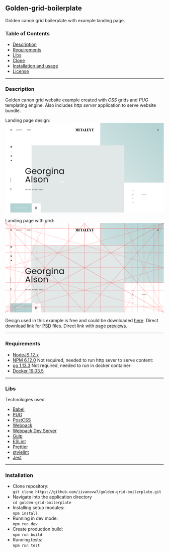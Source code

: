 ## Golden-grid-boilerplate

Golden canon grid boilerplate with example landing page.

### Table of Contents 

- [Description](#description)
- [Requirements](#requirements)
- [Libs](#libs)
- [Clone](#clone)
- [Installation and usage](#installation)
- [License](#license)

---

### Description

Golden canon grid website example created with *CSS* grids and *PUG* templating engine.
Also includes *http server* application to serve website bundle.

Landing page design:
![Golden Canon Grid mockup](./images/home-page-mockup.png)

Landing page with grid:
![Golden Canon Grid mockup](./images/home-page-grid.png)

Design used in this example is free and could be downloaded [here](https://www.massimpressions.com/mi-talent-free-download/).
Direct download link for [PSD](https://drive.google.com/drive/folders/1xTWf2DC5Zoytavc7O6tPzxJOqFetroHp) files.
Direct link with page [previews](https://drive.google.com/drive/folders/1TOQjMEg9eqXTxMCiCpMpo4D3a99jCA0c).

---

### Requirements

- [NodeJS 12.x](https://nodejs.org/en/) 
- [NPM 6.12.0](https://www.npmjs.com/get-npm)
Not required, needed to run http sever to serve content:
- [go 1.13.3](https://golang.org/doc/install) 
Not required, needed to run in docker container:
- [Docker 19.03.5](https://www.docker.com/)

---

### Libs

Technologies used
- [Babel](http://babeljs.io)
- [PUG](https://pugjs.org/api/getting-started.html)
- [PostCSS](https://postcss.org/)
- [Webpack](https://webpack.js.org/)
- [Webpack Dev Server](https://webpack.js.org/configuration/dev-server/)
- [Gulp](https://gulpjs.com/)
- [ESLint](https://eslint.org)
- [Prettier](https://prettier.io/)
- [stylelint](https://stylelint.io)
- [Jest](https://jestjs.io/)

---
### Installation

- Clone repository: <br />
`git clone https://github.com/iivanovw7/golden-grid-boilerplate.git` <br />
- Navigate into the application directory <br />
`cd golden-grid-boilerplate` <br />
- Installing setup modules: <br />
`npm install` <br />
- Running in dev mode: <br />
`npm run dev` <br />
- Create production build: <br />
`npm run build` <br />
- Running tests: <br />
`npm run test` <br />

